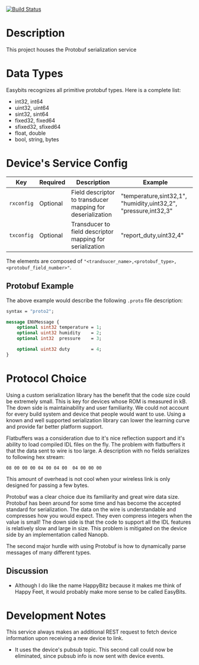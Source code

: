 [![Build Status](https://travis-ci.org/OpenChirp/easybits-service.svg?branch=master)](https://travis-ci.org/OpenChirp/easybits-service)

# Description
This project houses the Protobuf serialization service

# Data Types
Easybits recognizes all primitive protobuf types. Here is a complete list:
* int32, int64
* uint32, uint64
* sint32, sint64
* fixed32, fixed64
* sfixed32, sfixed64
* float, double
* bool, string, bytes

# Device's Service Config

| Key        | Required | Description | Example |
| ---------- | -------- | ----------- | ------- |
| `rxconfig` | Optional | Field descriptor to transducer mapping for deserialization | "temperature,sint32,1", "humidity,uint32,2", "pressure,int32,3" |
| `txconfig` | Optional | Transducer to field descriptor mapping for serialization | "report_duty,uint32,4" |

The elements are composed of `"<trandsucer_name>,<protobuf_type>,<protobuf_field_number>"`.

## Protobuf Example

The above example would describe the following `.proto` file description:

```protobuf
syntax = "proto2";

message ENVMessage {
	optional sint32 temperature = 1;
	optional uint32 humidity    = 2;
	optional int32  pressure    = 3;

	optional uint32 duty        = 4;
}

```

# Protocol Choice

Using a custom serialization library has the benefit that the code size could be extremely small.
This is key for devices whose ROM is measured in kB. The down side is maintainability and user familiarity.
We could not account for every build system and device that people would want to use. Using a known and well
supported serialization library can lower the learning curve and provide far better platform support.

Flatbuffers was a consideration due to it's nice reflection support and it's ability to load compiled IDL files on the fly.
The problem with flatbuffers it that the data sent to wire is too large. A description with no fields serializes to following hex stream:
```
08 00 00 00 04 00 04 00  04 00 00 00
```
This amount of overhead is not cool when your wireless link is only designed for passing a few bytes.

Protobuf was a clear choice due its familiarity and great wire data size.
Protobuf has been around for some time and has become the accepted standard for serialization.
The data on the wire is understandable and compresses how you would expect.
They even compress integers when the value is small!
The down side is that the code to support all the IDL features is relatively slow and large in size.
This problem is mitigated on the device side by an implementation called Nanopb.

The second major hurdle with using Protobuf is how to dynamically parse messages of many different types.

## Discussion
* Although I do like the name HappyBitz because it makes me think of Happy Feet, it would probably
  make more sense to be called EasyBits.

# Development Notes
This service always makes an additional REST request to fetch device information
upon receiving a new device to link.
* It uses the device's pubsub topic.
This second call could now be eliminated, since pubsub info is now sent with
device events.
